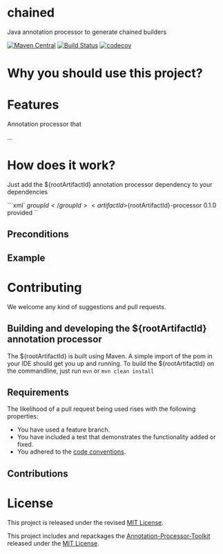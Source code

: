 # chained
Java annotation processor to generate chained builders

[![Maven Central](https://maven-badges.herokuapp.com/maven-central/${groupId}/${rootArtifactId}/badge.svg)](https://maven-badges.herokuapp.com/maven-central/${groupId}/${rootArtifactId})
[![Build Status](https://travis-ci.org/toolisticon/${rootArtifactId}.svg?branch=master)](https://travis-ci.org/toolisticon/${rootArtifactId})
[![codecov](https://codecov.io/gh/toolisticon/${rootArtifactId}/branch/master/graph/badge.svg)](https://codecov.io/gh/toolisticon/${rootArtifactId})

# Why you should use this project?


# Features
Annotation processor that

...

# How does it work?

Just add the ${rootArtifactId} annotation processor dependency to your dependencies

```xml`
<dependencies>
    <!-- must be on provided scope since it is just needed at compile time -->
    <dependency>
        <groupId>${groupId}</groupId>
        <artifactId>${rootArtifactId}-processor</artifactId>
        <version>0.1.0</version>
        <scope>provided</scope>
    </dependency>
</dependencies>
``


## Preconditions

## Example
    
# Contributing

We welcome any kind of suggestions and pull requests.

## Building and developing the ${rootArtifactId} annotation processor

The ${rootArtifactId} is built using Maven.
A simple import of the pom in your IDE should get you up and running. To build the ${rootArtifactId} on the commandline, just run `mvn` or `mvn clean install`

## Requirements

The likelihood of a pull request being used rises with the following properties:

- You have used a feature branch.
- You have included a test that demonstrates the functionality added or fixed.
- You adhered to the [code conventions](http://www.oracle.com/technetwork/java/javase/documentation/codeconvtoc-136057.html).

## Contributions


# License

This project is released under the revised [MIT License](LICENSE).

This project includes and repackages the [Annotation-Processor-Toolkit](https://github.com/holisticon/annotation-processor-toolkit) released under the  [MIT License](/3rdPartyLicenses/annotation-processor-toolkit/LICENSE.txt).
